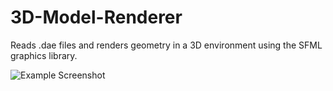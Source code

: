 # 3D-Model-Renderer
Reads .dae files and renders geometry in a 3D environment using the SFML graphics library.

![](project_engine_image.png "Example Screenshot")
